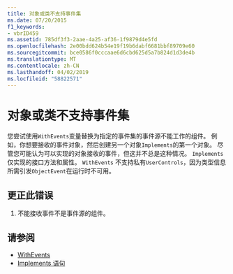 ```yaml
---
title: 对象或类不支持事件集
ms.date: 07/20/2015
f1_keywords:
- vbrID459
ms.assetid: 785df3f3-2aae-4a25-af36-1f9879d4e5fd
ms.openlocfilehash: 2e00bdd624b54e19f19b6dabf6681bbf89709e60
ms.sourcegitcommit: bce0586f0cccaae6d6cbd625d5a7b824d1d3de4b
ms.translationtype: MT
ms.contentlocale: zh-CN
ms.lasthandoff: 04/02/2019
ms.locfileid: "58822571"
---
```

# <a name="object-or-class-does-not-support-the-set-of-events"></a>对象或类不支持事件集
您尝试使用`WithEvents`变量替换为指定的事件集的事件源不能工作的组件。 例如，你想要接收的事件对象，然后创建另一个对象`Implements`的第一个对象。 尽管您可能认为可以实现的对象接收的事件，但这并不总是这种情况。 `Implements` 仅实现的接口方法和属性。 `WithEvents` 不支持私有`UserControls`，因为类型信息所需引发`ObjectEvent`在运行时不可用。  
  
## <a name="to-correct-this-error"></a>更正此错误  
  
1.  不能接收事件不是事件源的组件。  
  
## <a name="see-also"></a>请参阅

- [WithEvents](../../../visual-basic/language-reference/modifiers/withevents.md)
- [Implements 语句](../../../visual-basic/language-reference/statements/implements-statement.md)
